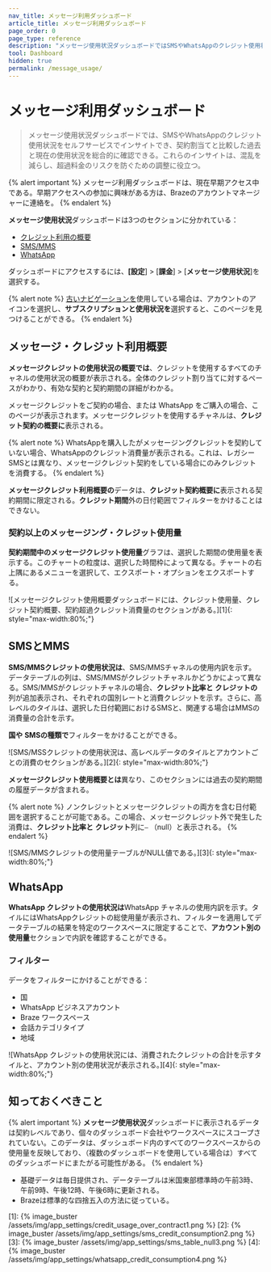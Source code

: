 ```yaml
---
nav_title: メッセージ利用ダッシュボード
article_title: メッセージ利用ダッシュボード
page_order: 0
page_type: reference
description: "メッセージ使用状況ダッシュボードではSMSやWhatsAppのクレジット使用状況をセルフサービスで確認することができる。"
tool: Dashboard
hidden: true
permalink: /message_usage/
---
```


# メッセージ利用ダッシュボード

> メッセージ使用状況ダッシュボードでは、SMSやWhatsAppのクレジット使用状況をセルフサービスでインサイトでき、契約割当てと比較した過去と現在の使用状況を総合的に確認できる。これらのインサイトは、混乱を減らし、超過料金のリスクを防ぐための調整に役立つ。

{% alert important %}
メッセージ利用ダッシュボードは、現在早期アクセス中である。早期アクセスへの参加に興味がある方は、Brazeのアカウントマネージャーに連絡を。
{% endalert %}

**メッセージ使用状況**ダッシュボードは3つのセクションに分かれている：
- [クレジット利用の概要](#credit-usage-overview)
- [SMS/MMS](#smsmms) 
- [WhatsApp](#whatsapp)

ダッシュボードにアクセスするには、**[設定**] > [**課金**] > [**メッセージ使用状況**]を選択する。

{% alert note %}
[古いナビゲーションを]({{site.baseurl}}/navigation)使用している場合は、アカウントのアイコンを選択し、**サブスクリプションと使用状況を**選択すると、このページを見つけることができる。
{% endalert %}

## メッセージ・クレジット利用概要

**メッセージクレジットの使用状況の概要では**、クレジットを使用するすべてのチャネルの使用状況の概要が表示される。全体のクレジット割り当てに対するペースがわかり、有効な契約と契約期間の詳細がわかる。

メッセージクレジットをご契約の場合、または WhatsApp をご購入の場合、このページが表示されます。メッセージクレジットを使用するチャネルは、**クレジット契約の概要に**表示される。

{% alert note %}
WhatsAppを購入したがメッセージングクレジットを契約していない場合、WhatsAppのクレジット消費量が表示される。これは、レガシーSMSとは異なり、メッセージクレジット契約をしている場合にのみクレジットを消費する。
{% endalert %}

**メッセージクレジット利用概要の**データは、**クレジット契約概要に**表示される契約期間に限定される。**クレジット期間**外の日付範囲でフィルターをかけることはできない。

### 契約以上のメッセージング・クレジット使用量

**契約期間中のメッセージクレジット使用量**グラフは、選択した期間の使用量を表示する。このチャートの粒度は、選択した時間枠によって異なる。チャートの右上隅にあるメニューを選択して、エクスポート・オプションをエクスポートする。

![メッセージクレジット使用概要ダッシュボードには、クレジット使用量、クレジット契約概要、契約超過クレジット消費量のセクションがある。][1]{: style="max-width:80%;"}

## SMSとMMS

**SMS/MMSクレジットの使用状況は**、SMS/MMSチャネルの使用内訳を示す。データテーブルの列は、SMS/MMSがクレジットチャネルかどうかによって異なる。SMS/MMSがクレジットチャネルの場合、**クレジット比率と** **クレジットの**列が追加表示され、それぞれの国別レートと消費クレジットを示す。さらに、高レベルのタイルは、選択した日付範囲におけるSMSと、関連する場合はMMSの消費量の合計を示す。

**国や** **SMSの種類で**フィルターをかけることができる。

![SMS/MSSクレジットの使用状況は、高レベルデータのタイルとアカウントごとの消費のセクションがある。][2]{: style="max-width:80%;"}

**メッセージクレジット使用概要とは**異なり、このセクションには過去の契約期間の履歴データが含まれる。 

{% alert note %}
ノンクレジットとメッセージクレジットの両方を含む日付範囲を選択することが可能である。この場合、メッセージクレジット外で発生した消費は、**クレジット比率と** **クレジット**列に`—` （null）と表示される。
{% endalert %}

![SMS/MMSクレジットの使用量テーブルがNULL値である。][3]{: style="max-width:80%;"}

## WhatsApp

**WhatsApp クレジットの使用状況は**WhatsApp チャネルの使用内訳を示す。タイルにはWhatsAppクレジットの総使用量が表示され、フィルターを適用してデータテーブルの結果を特定のワークスペースに限定することで、**アカウント別の使用量**セクションで内訳を確認することができる。

### フィルター

データをフィルターにかけることができる：
- 国
- WhatsApp ビジネスアカウント
- Braze ワークスペース
- 会話カテゴリタイプ
- 地域

![WhatsApp クレジットの使用状況には、消費されたクレジットの合計を示すタイルと、アカウント別の使用状況が表示される。][4]{: style="max-width:80%;"}

## 知っておくべきこと

{% alert important %}
**メッセージ使用状況**ダッシュボードに表示されるデータは契約レベルであり、個々のダッシュボード会社やワークスペースにスコープされていない。このデータは、ダッシュボード内のすべてのワークスペースからの使用量を反映しており、（複数のダッシュボードを使用している場合は）すべてのダッシュボードにまたがる可能性がある。
{% endalert %}

- 基礎データは毎日提供され、データテーブルは米国東部標準時の午前3時、午前9時、午後12時、午後6時に更新される。 
- Brazeは標準的な四捨五入の方法に従っている。

[1]: {% image_buster /assets/img/app_settings/credit_usage_over_contract1.png %}
[2]: {% image_buster /assets/img/app_settings/sms_credit_consumption2.png %}
[3]: {% image_buster /assets/img/app_settings/sms_table_null3.png %}
[4]: {% image_buster /assets/img/app_settings/whatsapp_credit_consumption4.png %}